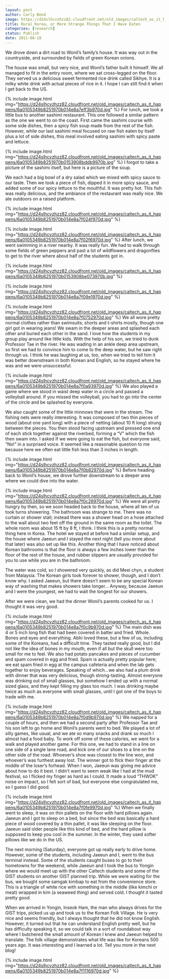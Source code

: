 ```yaml
---
layout: post
author: Carly Bond
image: https://d24slhcvzhzz82.cloudfront.net/old_images/caltech_as_it_happens/6a0105349b8251970b0153908bdb06970b.jpg
title: Rural Korea, or More Strange Things That I Have Eaten
categories: [research]
status: Publish
date: 2011-08-10
---
```


We drove down a dirt road to Wonil’s family’s house. It was way out in the countryside, and surrounded by fields of green Korean onions.

The house was small, but very nice, and Wonil’s father built it himself. We all managed to fit in the entry room, where we sat cross-legged on the floor. They served us a delicious sweet fermented rice drink called Sikhye. It is a milky white drink with actual pieces of rice in it. I hope I can still find it when I get back to the US.


{% include image.html img="https://d24slhcvzhzz82.cloudfront.net/old_images/caltech_as_it_happens/6a0105349b8251970b014e8a7eff3b970d.jpg" %}
For lunch, we took a little bus to another sashimi restaurant. This one followed a similar pattern as the one we went to on the coast. First came the sashimi course with some side dishes, then a spicy fish soup made from the rest of the fish. However, while our last sashimi meal focused on raw fish eaten by itself plus a lot of side dishes, this meal involved eating sashimi with spicy paste and lettuce.


{% include image.html img="https://d24slhcvzhzz82.cloudfront.net/old_images/caltech_as_it_happens/6a0105349b8251970b0153908bddb9970b.jpg" %}
I forgot to take a picture of the sashimi itself, but here is a picture of the soup.

We each had a big bowl of a dry salad which we mixed with spicy sauce to our taste. Then we took a piece of fish, dipped it in more spicy sauce, and added some of our spicy lettuce to the mouthful. It was pretty hot. This fish was really delicious, and the ambiance of the restaurant was really nice. We ate outdoors on a raised platform.


{% include image.html img="https://d24slhcvzhzz82.cloudfront.net/old_images/caltech_as_it_happens/6a0105349b8251970b014e8a7f024f970d.jpg" %}

{% include image.html img="https://d24slhcvzhzz82.cloudfront.net/old_images/caltech_as_it_happens/6a0105349b8251970b014e8a7f02f6970d.jpg" %}
After lunch, we went swimming in a river nearby. It was really fun. We had to walk through some fields of green peppers and past a lot of wildflowers and dragonflies to get to the river where about half of the students got in.


{% include image.html img="https://d24slhcvzhzz82.cloudfront.net/old_images/caltech_as_it_happens/6a0105349b8251970b0153908be073970b.jpg" %}

{% include image.html img="https://d24slhcvzhzz82.cloudfront.net/old_images/caltech_as_it_happens/6a0105349b8251970b014e8a7f09e1970d.jpg" %}

{% include image.html img="https://d24slhcvzhzz82.cloudfront.net/old_images/caltech_as_it_happens/6a0105349b8251970b014e8a7f0752970d.jpg" %}
We all wore pretty normal clothes rather than swimsuits; shorts and t-shirts mostly, though one girl got in wearing jeans! We swam in the deeper areas and splashed each other and buried each other in the sand. I love how the students in my group play around like little kids. With the help of his son, we tried to dunk Professor Tae in the river. He was wading in an ankle deep area upstream, so first we had to convince him to come to the deep water, but he saw right through us. I think he was laughing at us, too, when we tried to tell him it was better downstream in both Korean and English, so he stayed where he was and we were unsuccessful.


{% include image.html img="https://d24slhcvzhzz82.cloudfront.net/old_images/caltech_as_it_happens/6a0105349b8251970b014e8a7f0a93970d.jpg" %}
We also played a game where we stood in waist deep water in a circle and passed a volleyball around. If you missed the volleyball, you had to go into the center of the circle and be splashed by everyone.

We also caught some of the little minnows that were in the stream. The fishing nets were really interesting. It was composed of two thin pieces of wood (about one yard long) with a piece of netting (about 10 ft long) strung between the pieces. You then stood facing upstream and pressed one end of each stick together against the riverbed, forming a “V” which the fish then swam into. I asked if we were going to eat the fish, but everyone said, “No!” in a surprised voice. It seemed like a reasonable question to me because here we often eat little fish less than 3 inches in length.


{% include image.html img="https://d24slhcvzhzz82.cloudfront.net/old_images/caltech_as_it_happens/6a0105349b8251970b014e8a7f0b82970d.jpg" %}
Before heading back to Wonil’s house, we drove further downstream to a deeper area where we could dive into the water.


{% include image.html img="https://d24slhcvzhzz82.cloudfront.net/old_images/caltech_as_it_happens/6a0105349b8251970b014e8a7f0c26970d.jpg" %}
We were all pretty hungry by then, so we soon headed back to the house, where all ten of us took turns showering. The bathroom was strange to me. There was no curtain or shower stall; instead there was a shower head on a hose attached to the wall about two feet off the ground in the same room as the toilet. The whole room was about 15 ft by 8 ft, I think. I think this is a pretty normal thing here in Korea. The hotel we stayed at before had a similar setup, and the house where Jaeeun and I stayed the next night (tell you more about that later) was also set up like this. Another thing that I have noticed about Korean bathrooms is that the floor is always a few inches lower than the floor of the rest of the house, and rubber slippers are usually provided for you to use while you are in the bathroom.

The water was cold, so I showered very quickly, as did Meei chyn, a student from Malaysia. The Korean girls took forever to shower, though, and I don’t know why. I asked Jaeeun, but there doesn’t seem to be any special Korean way of washing that makes showers take longer… Anyway, because Jaeeun and I were the youngest, we had to wait the longest for our showers.

After we were clean, we had the dinner Wonil’s parents cooked for us. I thought it was very good.


{% include image.html img="https://d24slhcvzhzz82.cloudfront.net/old_images/caltech_as_it_happens/6a0105349b8251970b014e8a7f0c9b970d.jpg" %}
The main dish was 4 or 5 inch long fish that had been covered in batter and fried. Whole. Bones and eyes and everything. Abhi loved these, but a few of us, including some of the Koreans, had a difficult time. They tasted really good, but I did not like the idea of bones in my mouth, even if all but the skull were too small for me to feel. We also had potato pancakes and pieces of cucumber and spam covered in egg and fried. Spam is actually pretty popular here; we eat spam fried in egg at the campus cafeteria and when the lab gets together to enjoy beverages. Speaking of which…we also had a plum drink with dinner that was very delicious, though strong-tasting. Almost everyone was drinking out of small glasses, but somehow I ended up with a normal sized glass, and they kept filling my glass too much. I was drinking maybe twice as much as everyone with small glasses, until I got one of the boys to trade with me.


{% include image.html img="https://d24slhcvzhzz82.cloudfront.net/old_images/caltech_as_it_happens/6a0105349b8251970b014e8a7f0d9b970d.jpg" %}
We napped for a couple of hours, and then we had a second party after Professor Tae and his son left to go home and Wonil’s parents went to bed. We played a lot of silly games, like usual, and we ate so many snacks and drank so much I almost had a food baby. To work off some of these calories, we went for a walk and played another game. For this one, we had to stand in a line on one side of a single lane road, and kick one of our shoes to a line on the other side of the road. Whoever’s shoe was closest to the line won, and whoever’s was furthest away lost. The winner got to flick their finger at the middle of the loser’s forhead. When I won, Jaeeun was giving me advice about how to do it best. I didn’t want to seem weak like I had at the mud festival, so I flicked my finger as hard as I could. It made a loud “THWOK” noise on impact, so I felt sort of bad, but everyone else congratulated me, so I guess I did good.


{% include image.html img="https://d24slhcvzhzz82.cloudfront.net/old_images/caltech_as_it_happens/6a0105349b8251970b014e8a7f0fe9970d.jpg" %}
When we finally went to sleep, it was on thin pallets on the floor with hard pillows again. Jaeeun and I got to sleep on a bed, but since the bed was basically a hard piece of wood covered by a thin pallet, it was like sleeping on the floor. Jaeeun said older people like this kind of bed, and the hard pillow is supposed to keep you cool in the summer. In the winter, they used softer pillows like we do in the US.

The next morning (Saturday), everyone got up really early to drive home. However, some of the students, including Jaeeun and I, went to the bus terminal instead. Some of the students caught buses to go to their hometowns for the weekend, while Jaeeun and I took the bus to Yongin where we would meet up with the other Caltech students and some of the GIST students on another GIST planned trip. While we were waiting for the bus, we bought some samgak kimbap to eat from the convenience store. This is a triangle of white rice with something in the middle (like kimchi or meat) wrapped in kim (a seaweed thing) and served cold. I thought it tasted pretty good.

When we arrived in Yongin, Inseok Ham, the man who always drives for the GIST trips, picked us up and took us to the Korean Folk Village. He is very nice and seems friendly, but I always thought that he did not know English. However, it turned out that he can understand English pretty well, but he has difficulty speaking it, so we could talk in a sort of roundabout way where I butchered the small amount of Korean I knew and Jaeeun helped to translate. The folk village demonstrates what life was like for Koreans 500 years ago. It was interesting and I learned a lot. Tell you more in the next blog!


{% include image.html img="https://d24slhcvzhzz82.cloudfront.net/old_images/caltech_as_it_happens/6a0105349b8251970b014e8a7f1116970d.jpg" %}
